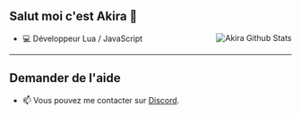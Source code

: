 ## Salut moi c'est Akira 👋
<img align="right" alt="Akira Github Stats" src="https://github-readme-stats.vercel.app/api?username=kazu-exe&show_icons=true&hide_border=true&theme=tokyonight" />

- 💻 Développeur Lua / JavaScript

---

## Demander de l'aide
- 📫 Vous pouvez me contacter sur [Discord](https://discord.com/users/438443614247321610).
